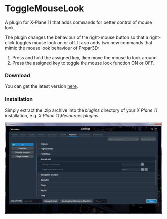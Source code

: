 # ToggleMouseLook
A plugin for X-Plane 11 that adds commands for better control of mouse look.

The plugin changes the behaviour of the right-mouse button so that a right-click toggles mouse look on or off. It also adds two new commands that mimic the mouse look behaviour of Prepar3D:

1. Press and hold the assigned key, then move the mouse to look around
2. Press the assigned key to toggle the mouse look function ON or OFF.


### Download
You can get the latest version [here](https://github.com/smiley22/XPPlugins/releases/tag/ToggleMouseLook).

### Installation
Simply extract the .zip archive into the *plugins* directory of your *X Plane 11* installation, e.g. *X Plane 11\Resources\plugins*.


![alt text](image.jpg?raw=true)
